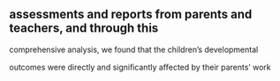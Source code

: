 ## assessments and reports from parents and teachers, and through this

comprehensive analysis, we found that the children’s developmental

outcomes were directly and signiﬁcantly aﬀected by their parents’ work